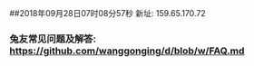 ##2018年09月28日07时08分57秒 新址: 159.65.170.72
### 兔友常见问题及解答: https://github.com/wanggonging/d/blob/w/FAQ.md

